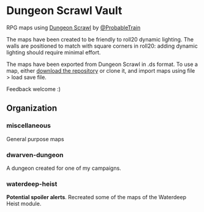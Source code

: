 # Dungeon Scrawl Vault

RPG maps using [Dungeon Scrawl](https://dungeonscrawl.com/) by [@ProbableTrain](https://twitter.com/probabletrain)

The maps have been created to be friendly to roll20 dynamic lighting. The walls are positioned to match with square corners in roll20: adding dynamic lighting should require minimal effort.

The maps have been exported from Dungeon Scrawl in .ds format. To use a map, either [download the repository](https://github.com/mathias-brandewinder/DungeonScrawlVault/archive/master.zip) or clone it, and import maps using file > load save file.

Feedback welcome :)

## Organization

### miscellaneous

General purpose maps

### dwarven-dungeon

A dungeon created for one of my campaigns.

### waterdeep-heist

**Potential spoiler alerts**. Recreated some of the maps of the Waterdeep Heist module.
